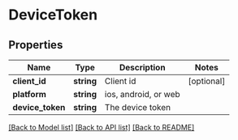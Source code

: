 # DeviceToken

## Properties
Name | Type | Description | Notes
------------ | ------------- | ------------- | -------------
**client_id** | **string** | Client id | [optional] 
**platform** | **string** | ios, android, or web | 
**device_token** | **string** | The device token | 

[[Back to Model list]](../README.md#documentation-for-models) [[Back to API list]](../README.md#documentation-for-api-endpoints) [[Back to README]](../README.md)


